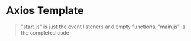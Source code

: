 # Axios Template

> "start.js" is just the event listeners and empty functions. "main.js" is the completed code
